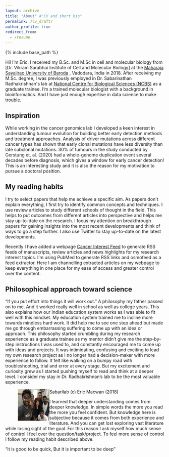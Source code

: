 ```yaml
---
layout: archive
title: "About" #"CV and short bio"
permalink: /cv_draft/
author_profile: true
redirect_from:
  - /resume
---
```


{% include base_path %}

Hi! I’m Eric. I received my B.Sc. and M.Sc in cell and molecular biology from [Dr. Vikram Sarabhai Institute of Cell and Molecular Biology] at the [Maharaja Sayajirao University of Baroda](https://www.msubaroda.ac.in/Dr_Vikram_Sarabhai_Institute_of_Cell_and_Molecular_Biology) , Vadodara, India in 2018. After receiving my M.Sc. degree, I was previously employed in Dr. Sabarinathan Radhakrishnan's lab at [National Centre for Biological Sciences (NCBS)](https://www.ncbs.res.in/faculty/sabari) as a graduate trainee. I’m a trained molecular biologist with a background in bioinformatics. And I have just enough expertise in data science to make trouble. 

## Inspiration 
While working in the cancer genomics lab I developed a keen interest in understanding tumour evolution for building better early detection methods and treatment approaches. Analysis of driver mutations across different cancer types has shown that early clonal mutations have less diversity than late subclonal mutations. 30% of tumours in the study conducted by Gerstung et. al. (2020) had a whole-genome duplication event several decades before diagnosis, which gives a window for early cancer detection! 	This is an interesting study and it is also the reason for my motivation to pursue a doctoral position.

## My reading habits
I try to select papers that help me achieve a specific aim. As papers don't explain everything, I first try to identify common concepts and techniques. I use review articles to study different schools of thought in the field. This helps to put outcomes from different articles into perspective and helps me stay up-to-date on the research. I focus my attention on breakthrough papers for gaining insights into the most recent developments and think of ways to go a step further. I also use Twitter to stay up-to-date on the latest developments.

Recently I have added a webpage [Cancer Interest Feed](https://macwaneric.github.io/cancer_rss_feed/) to generate RSS feeds of manuscripts, review articles and news highlights for my research interest topics. I’m using PubMed to generate RSS links and osmofeed as a feed extractor. Here I am channelling extracted articles on my webpage to keep everything in one place for my ease of access and greater control over the content. 

## Philosophical approach toward science
“If you put effort into things it will work out.” A philosophy my father passed on to me. And it worked really well in school as well as college years. This also explains how our Indian education system works as I was able to fit well with this mindset. My education system trained me to incline more towards mindless hard work. It did help me to see one step ahead but made me go through embarrassing suffering to come up with an idea or approach. This philosophy started crumbling during my research experience as a graduate trainee as my mentor didn’t give me the step-by-step instructions I was used to, and constantly encouraged me to come up with ideas and projects. It was intimidating, confusing and exciting to lead my own research project as I no longer had a decision-maker with more experience to follow. It felt like walking on a bumpy road with troubleshooting, trial and error at every stage. But my excitement and curiosity grew as I started pushing myself to read and think at a deeper level. I consider my stay in Dr. Radhakrishnan’s lab to be the most valuable experience.

<figure>
  <img src="/../../files/sabarilab_grouppic_2018.JPG" alt="Sabarilab Grouppic" align="left" width="100" height="100">
  <figcaption> Sabarilab (c) Eric Macwan (2018) </figcaption>
</figure>

I learned that deeper understanding comes from deeper knowledge. In simple words the more you read the more you feel confident. But knowledge here is subjective because it comes from both experience and literature. And you can get lost exploring vast literature while losing sight of the goal. For this reason I ask myself how much sense of control I feel over the question/task/project. To feel more sense of control I follow my reading habit described above.

“It is good to be quick, But it is important to be deep”